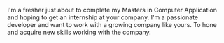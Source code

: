 I'm a fresher just about to complete my Masters in Computer Application and hoping to get an internship at your company. I'm a passionate developer and want to work with a growing company like yours. To hone and acquire new skills working with the company.